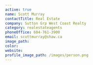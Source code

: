 ```yaml
---
active: true
name: Scott Murray
contactTitle: Real Estate
company: Sutton Grp West Coast Realty
category: realestateagents
phoneOffice: 604-761-3900
email: scottmurray@shaw.ca
image_path:
color:
website:
profile_image_path: /images/person.png
---
```



